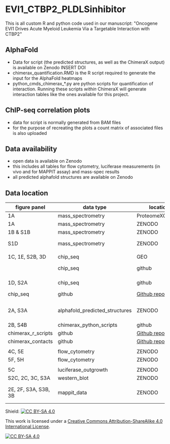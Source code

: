# EVI1_CTBP2_PLDLSinhibitor

This is all custom R and python code used in our manuscript:
"Oncogene EVI1 Drives Acute Myeloid Leukemia Via a Targetable Interaction with CTBP2"

## AlphaFold

* Data for script (the predicted structures, as well as the ChimeraX output) is available on Zenodo INSERT DOI
* chimerax_quantification.RMD is the R script required to generate the input for the AlphaFold heatmaps
* python_cmds_chimerax_*.py are python scripts for quantification of interaction. Running these scripts *within* ChimeraX will generate interaction tables like the ones available for this project. 

## ChIP-seq correlation plots
* data for script is normally generated from BAM files
* for the purpose of recreating the plots a count matrix of associated files is also uploaded

## Data availability
* open data is available on Zenodo
* this includes all tables for flow cytometry, luciferase measurements (in vivo and for MAPPIT assay) and mass-spec results
* all predicted alphafold structures are available on Zenodo

## Data location

| figure panel         | data type                      | location                                                                   | accession                                                                  | name_supplementary_data                                                                      | data format                              |
| -------------------- | ------------------------------ | -------------------------------------------------------------------------- | -------------------------------------------------------------------------- | -------------------------------------------------------------------------------------------- | ---------------------------------------- |
| 1A                   | mass_spectrometry              | ProteomeXChange                                                            | PXD043333                                                                  | MassSpec_MUTZ3_EVI1vsIgG.txt                                                                 | text                                     |
| 1A                   | mass_spectrometry              | ZENODO                                                                     |                                                                            | MassSpec_MUTZ3_EVI1vsIgG.txt                                                                 | text                                     |
| 1B & S1B             | mass_spectrometry              | ZENODO                                                                     |                                                                            | MassSpec_MUTZ3_EVI1vsIgG_Clusters.txt                                                        | text                                     |
| S1D                  | mass_spectrometry              | ZENODO                                                                     |                                                                            | MassSpec_NFS78_BiotagvsNoBiotag.txt; MassSpec_NFS78_BiotagvsNoBiotag_designTable.xlsx        | text & xlsx                              |
|                      |                                |                                                                            |                                                                            |                                                                                              |                                          |
| 1C, 1E, S2B, 3D      | chip_seq                       | GEO                                                                        | GSE236010                                                                  | Raw FASTQ files and BIGWIG                                                                   | various                                  |
|                      | chip_seq                       | github                                                                     | [Github repo](https://github.com/dorienpastoors/EVI1_CTBP2_PLDLSinhibitor) | chipseq-corrplots/CTBP_Mutz3_peaks.narrowPeak; chipseq-corrplots/EVI1_Mutz3_peaks.narrowPeak | narrowPeak                               |
| 1D, S2A              | chip_seq                       | github                                                                     | [Github repo](https://github.com/dorienpastoors/EVI1_CTBP2_PLDLSinhibitor) | chipseq-corrplots/counts_CTBP2peaks.txt;chipseq-corrplots/counts_EVI1peaks.txt               | text                                     |
| chip_seq             | github                         | [Github repo](https://github.com/dorienpastoors/EVI1_CTBP2_PLDLSinhibitor) | chipseq-corrplots/heatmaps_corr.RMD                                        | .RMD                                                                                         |
|                       |                                |                                                                            |                                                                            |                                                                                              |                                          |
| 2A, S3A              | alphafold_predicted_structures | ZENODO                                                                     |                                                                            | AlphaFold_Predictions.zip                                                                    | zipped_folder [pdb, txt and fasta files] |
| 2B, S4B              | chimerax_python_scripts        | github                                                                     | [Github repo](https://github.com/dorienpastoors/EVI1_CTBP2_PLDLSinhibitor) | alphafold_quantResidues/AlphaFold_python_cmds_chimerax_\*.py                                 | .py script                               |
| chimerax_r_scripts   | github                         | [Github repo](https://github.com/dorienpastoors/EVI1_CTBP2_PLDLSinhibitor) | alphafold_quantResidues/alphafold_quant_int_res_gitversion.rmd             | .RMD                                                                                         |
| chimerax_contacts    | github                         | [Github repo](https://github.com/dorienpastoors/EVI1_CTBP2_PLDLSinhibitor) | alphafold_quantResidues/chimerax_contacts_\*.txt                           | text                                                                                         |
|                      |                                |                                                                            |                                                                            |                                                                                              |                                          |
| 4C, 5E               | flow_cytometry                 | ZENODO                                                                     |                                                                            | FlowCytometry_Gating.pdf                                                                     | PDF                                      |
| 5F, 5H               | flow_cytometry                 | ZENODO                                                                     |                                                                            | FlowCytometry_SB1690_MixExperiments_FrequencyTables.xlsx                                     | xlsx                                     |
|                      |                                |                                                                            |                                                                            |                                                                                              |                                          |
| 5C                   | luciferase_outgrowth           | ZENODO                                                                     |                                                                            | LuciferaseSize_MUTZ3_ScaffoldMice.xlsx                                                       | .xlsx                                    |
| S2C, 2C, 3C, S3A     | western_blot                   | ZENODO                                                                     |                                                                            | full uncropped western blots                                                                 | PDF                                      |
| 2E, 2F, S3A, S3B, 3B | mappit_data                    | ZENODO                                                                     |                                                                            | mappit.zip                                                                                   | zipped folder [.pfzx & .xlsx]            |

Shield: [![CC BY-SA 4.0][cc-by-sa-shield]][cc-by-sa]

This work is licensed under a
[Creative Commons Attribution-ShareAlike 4.0 International License][cc-by-sa].

[![CC BY-SA 4.0][cc-by-sa-image]][cc-by-sa]

[cc-by-sa]: http://creativecommons.org/licenses/by-sa/4.0/
[cc-by-sa-image]: https://licensebuttons.net/l/by-sa/4.0/88x31.png
[cc-by-sa-shield]: https://img.shields.io/badge/License-CC%20BY--SA%204.0-lightgrey.svg
